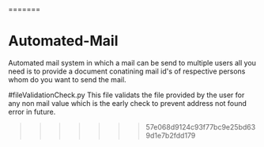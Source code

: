 
=======
# Automated-Mail
Automated mail system in which a mail can be send to multiple users all you need is to provide a document conatining mail id's of respective persons whom do you want to send the mail.


#fileValidationCheck.py
This file validats the file provided by the user for any non mail value which is the early check to prevent address not found error in future. 
>>>>>>> 57e068d9124c93f77bc9e25bd639d1e7b2fdd179
